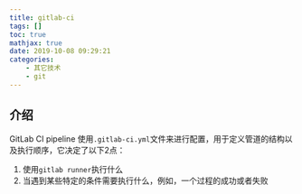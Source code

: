 ```yaml
---
title: gitlab-ci
tags: []
toc: true
mathjax: true
date: 2019-10-08 09:29:21
categories:
    - 其它技术
    - git
---
```


## 介绍

GitLab CI pipeline 使用`.gitlab-ci.yml`文件来进行配置，用于定义管道的结构以及执行顺序，它决定了以下2点：

1. 使用`gitlab runner`执行什么
2. 当遇到某些特定的条件需要执行什么，例如，一个过程的成功或者失败
